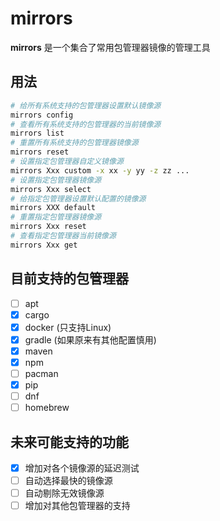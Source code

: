 # mirrors

**mirrors** 是一个集合了常用包管理器镜像的管理工具

## 用法

```bash
# 给所有系统支持的包管理器设置默认镜像源
mirrors config
# 查看所有系统支持的包管理器的当前镜像源
mirrors list
# 重置所有系统支持的包管理器镜像源
mirrors reset
# 设置指定包管理器自定义镜像源
mirrors Xxx custom -x xx -y yy -z zz ...
# 设置指定包管理器镜像源
mirrors Xxx select
# 给指定包管理器设置默认配置的镜像源
mirrors XXX default
# 重置指定包管理器镜像源
mirrors Xxx reset
# 查看指定包管理器当前镜像源
mirrors Xxx get
```

## 目前支持的包管理器

- [ ] apt
- [x] cargo
- [x] docker (只支持Linux)
- [x] gradle (如果原来有其他配置慎用)
- [x] maven
- [x] npm
- [ ] pacman
- [x] pip
- [ ] dnf
- [ ] homebrew

## 未来可能支持的功能

- [x] 增加对各个镜像源的延迟测试
- [ ] 自动选择最快的镜像源
- [ ] 自动剔除无效镜像源
- [ ] 增加对其他包管理器的支持
